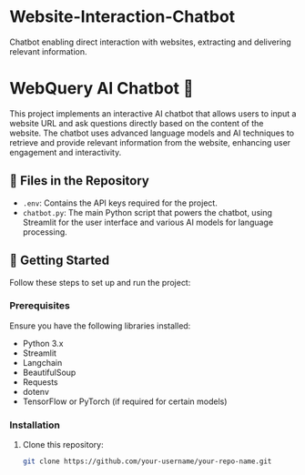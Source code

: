# Website-Interaction-Chatbot
Chatbot enabling direct interaction with websites, extracting and delivering relevant information.
# WebQuery AI Chatbot 🤖

This project implements an interactive AI chatbot that allows users to input a website URL and ask questions directly based on the content of the website. The chatbot uses advanced language models and AI techniques to retrieve and provide relevant information from the website, enhancing user engagement and interactivity.

## 📁 Files in the Repository

- `.env`: Contains the API keys required for the project.
- `chatbot.py`: The main Python script that powers the chatbot, using Streamlit for the user interface and various AI models for language processing.

## 🚀 Getting Started

Follow these steps to set up and run the project:

### Prerequisites

Ensure you have the following libraries installed:
- Python 3.x
- Streamlit
- Langchain
- BeautifulSoup
- Requests
- dotenv
- TensorFlow or PyTorch (if required for certain models)

### Installation

1. Clone this repository:
   ```bash
   git clone https://github.com/your-username/your-repo-name.git
